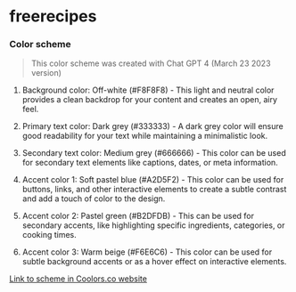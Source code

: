 # freerecipes

### Color scheme

> This color scheme was created with Chat GPT 4 (March 23 2023 version)

1. Background color: Off-white (#F8F8F8) - This light and neutral color provides a clean backdrop for your content and creates an open, airy feel.

2. Primary text color: Dark grey (#333333) - A dark grey color will ensure good readability for your text while maintaining a minimalistic look.

3. Secondary text color: Medium grey (#666666) - This color can be used for secondary text elements like captions, dates, or meta information.

4. Accent color 1: Soft pastel blue (#A2D5F2) - This color can be used for buttons, links, and other interactive elements to create a subtle contrast and add a touch of color to the design.

5. Accent color 2: Pastel green (#B2DFDB) - This can be used for secondary accents, like highlighting specific ingredients, categories, or cooking times.

6. Accent color 3: Warm beige (#F6E6C6) - This color can be used for subtle background accents or as a hover effect on interactive elements.

[Link to scheme in Coolors.co website](https://coolors.co/f8f8f8-333333-666666-a2d5f2-b2dfdb-f6e6c6)